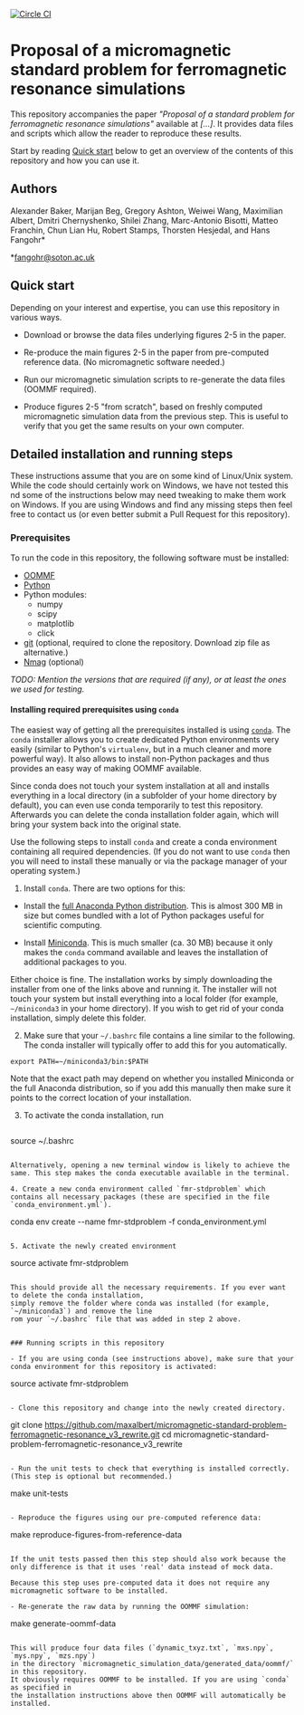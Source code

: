 [![Circle CI](https://circleci.com/gh/maxalbert/micromagnetic-standard-problem-ferromagnetic-resonance_v3_rewrite.svg?style=shield&circle-token=:circle-token)](https://circleci.com/gh/maxalbert/micromagnetic-standard-problem-ferromagnetic-resonance_v3_rewrite)

# Proposal of a micromagnetic standard problem for ferromagnetic resonance simulations

This repository accompanies the paper _"Proposal of a standard problem for ferromagnetic resonance simulations"_ available at _[...]_.
It provides data files and scripts which allow the reader to reproduce these results.

Start by reading [Quick start](#quick-start) below to get an overview of the contents of this repository and how you can use it.

## Authors
Alexander Baker, Marijan Beg, Gregory Ashton, Weiwei Wang,
Maximilian Albert, Dmitri Chernyshenko, Shilei Zhang, Marc-Antonio Bisotti, Matteo Franchin,
Chun Lian Hu, Robert Stamps, Thorsten Hesjedal, and Hans Fangohr*

*fangohr@soton.ac.uk


## Quick start

Depending on your interest and expertise, you can use this repository in various ways.

- Download or browse the data files underlying figures 2-5 in the paper.

- Re-produce the main figures 2-5 in the paper from pre-computed reference data. (No micromagnetic software needed.)

- Run our micromagnetic simulation scripts to re-generate the data files (OOMMF required).

- Produce figures 2-5 "from scratch", based on freshly computed micromagnetic simulation data from the previous step.
  This is useful to verify that you get the same results on your own computer.


## Detailed installation and running steps

These instructions assume that you are on some kind of Linux/Unix system.
While the code should certainly work on Windows, we have not tested this
nd some of the instructions below may need tweaking to make them work on
Windows. If you are using Windows and find any missing steps then feel
free to contact us (or even better submit a Pull Request for this
repository).

### Prerequisites

To run the code in this repository, the following software must be installed:

* [OOMMF](http://math.nist.gov/oommf/)
* [Python](https://www.python.org)
* Python modules:
  * numpy
  * scipy
  * matplotlib
  * click
* [git](https://git-scm.com/) (optional, required to clone the repository. Download zip file as alternative.) 
* [Nmag](http://nmag.soton.ac.uk/nmag/) (optional)

_TODO: Mention the versions that are required (if any), or at least the ones we used for testing._

#### Installing required prerequisites using `conda`

The easiest way of getting all the prerequisites installed is using [`conda`](http://conda.pydata.org/docs/).
The `conda` installer allows you to create dedicated Python environments very easily
(similar to Python's `virtualenv`, but in a much cleaner and more powerful way).
It also allows to install non-Python packages and thus provides an easy way of making OOMMF available.

Since conda does not touch your system installation at all and installs everything in a local directory
(in a subfolder of your home directory by default), you can even use conda temporarily to test this
repository. Afterwards you can delete the conda installation folder again, which will bring your system
back into the original state.

Use the following steps to install `conda` and create a conda environment containing all required
dependencies. (If you do not want to use `conda` then you will need to install these manually or
via the package manager of your operating system.)

1. Install `conda`. There are two options for this:

  - Install the [full Anaconda Python distribution](https://www.continuum.io/downloads).
    This is almost 300 MB in size but comes bundled with a lot of Python packages useful for scientific computing.

  - Install [Miniconda](http://conda.pydata.org/miniconda.html). This is much smaller (ca. 30 MB)  because it only
    makes the `conda` command available and leaves the installation of additional packages to you.

  Either choice is fine. The installation works by simply downloading the installer from one of the links above
  and running it. The installer will not touch your system but install everything into a local folder
  (for example, `~/miniconda3` in your home directory). If you wish to get rid of your conda installation,
  simply delete this folder.

2. Make sure that your `~/.bashrc` file contains a  line similar to the following. The conda installer will
  typically offer to add this for you automatically.

  ````
  export PATH=~/miniconda3/bin:$PATH
  ````

  Note that the exact path may depend on whether you installed Miniconda or the full Anaconda distribution,
  so if you add this manually then make sure it points to the correct location of your installation.

3. To activate the conda installation, run
   ````
  source ~/.bashrc
   ````

  Alternatively, opening a new terminal window is likely to achieve the same. This step makes the conda executable available in the terminal.
  
4. Create a new conda environment called `fmr-stdproblem` which contains all necessary packages (these are specified in the file `conda_environment.yml`).

  ````
  conda env create --name fmr-stdproblem -f conda_environment.yml
  ````

5. Activate the newly created environment

  ````
  source activate fmr-stdproblem 
  ````

This should provide all the necessary requirements. If you ever want to delete the conda installation,
simply remove the folder where conda was installed (for example, `~/miniconda3`) and remove the line
rom your `~/.bashrc` file that was added in step 2 above.


### Running scripts in this repository

- If you are using conda (see instructions above), make sure that your conda environment for this repository is activated:

  ````
  source activate fmr-stdproblem
  ````

- Clone this repository and change into the newly created directory.

  ````
  git clone https://github.com/maxalbert/micromagnetic-standard-problem-ferromagnetic-resonance_v3_rewrite.git
  cd micromagnetic-standard-problem-ferromagnetic-resonance_v3_rewrite
  ````
      
- Run the unit tests to check that everything is installed correctly. (This step is optional but recommended.)

  ````
  make unit-tests
  ````

- Reproduce the figures using our pre-computed reference data:

  ````
  make reproduce-figures-from-reference-data
  ````

  If the unit tests passed then this step should also work because the
  only difference is that it uses 'real' data instead of mock data.

  Because this step uses pre-computed data it does not require any
  micromagnetic software to be installed.

- Re-generate the raw data by running the OOMMF simulation:

  ````
  make generate-oommf-data
  ````

  This will produce four data files (`dynamic_txyz.txt`, `mxs.npy`, `mys.npy`, `mzs.npy`)
  in the directory `micromagnetic_simulation_data/generated_data/oommf/` in this repository.
  It obviously requires OOMMF to be installed. If you are using `conda` as specified in
  the installation instructions above then OOMMF will automatically be installed.
